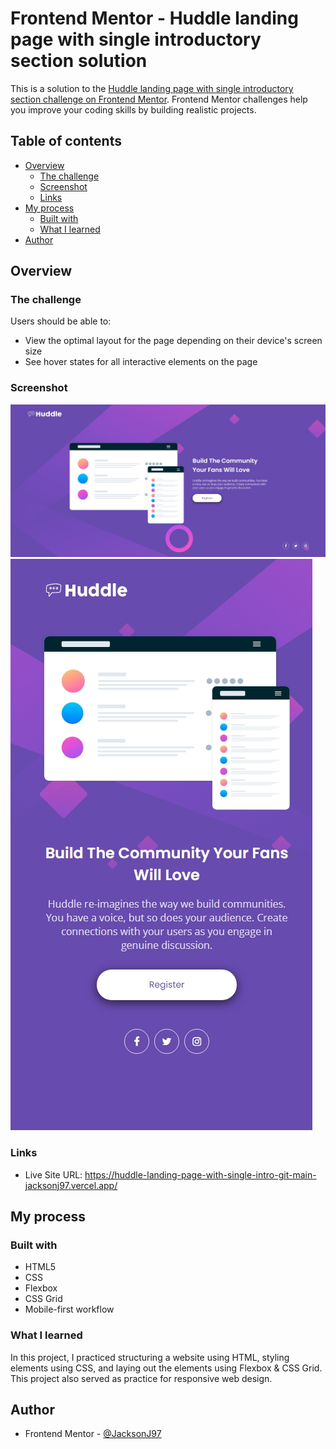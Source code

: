 # Frontend Mentor - Huddle landing page with single introductory section solution

This is a solution to the [Huddle landing page with single introductory section challenge on Frontend Mentor](https://www.frontendmentor.io/challenges/huddle-landing-page-with-a-single-introductory-section-B_2Wvxgi0). Frontend Mentor challenges help you improve your coding skills by building realistic projects.

## Table of contents

- [Overview](#overview)
  - [The challenge](#the-challenge)
  - [Screenshot](#screenshot)
  - [Links](#links)
- [My process](#my-process)
  - [Built with](#built-with)
  - [What I learned](#what-i-learned)
- [Author](#author)

## Overview

### The challenge

Users should be able to:

- View the optimal layout for the page depending on their device's screen size
- See hover states for all interactive elements on the page

### Screenshot

![Desktop view](./design/final-desktop.jpg)
![Mobile view](./design/final-mobile.jpg)

### Links

- Live Site URL: https://huddle-landing-page-with-single-intro-git-main-jacksonj97.vercel.app/

## My process

### Built with

- HTML5
- CSS
- Flexbox
- CSS Grid
- Mobile-first workflow

### What I learned

In this project, I practiced structuring a website using HTML, styling elements using CSS, and laying out the elements using Flexbox & CSS Grid. This project also served as practice for responsive web design.

## Author

- Frontend Mentor - [@JacksonJ97](https://www.frontendmentor.io/profile/JacksonJ97)
